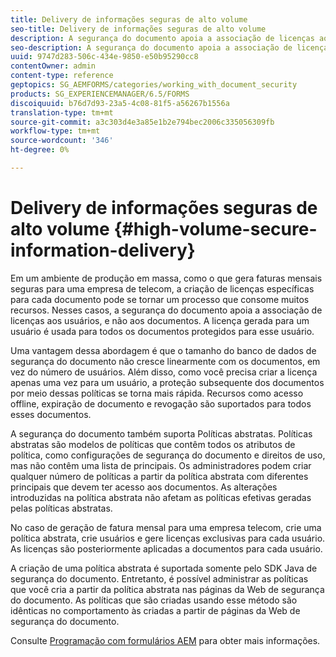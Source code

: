 ```yaml
---
title: Delivery de informações seguras de alto volume
seo-title: Delivery de informações seguras de alto volume
description: A segurança do documento apoia a associação de licenças aos usuários, e não aos documentos em ambientes de produção em massa.
seo-description: A segurança do documento apoia a associação de licenças aos usuários, e não aos documentos em ambientes de produção em massa.
uuid: 9747d283-506c-434e-9850-e50b95290cc8
contentOwner: admin
content-type: reference
geptopics: SG_AEMFORMS/categories/working_with_document_security
products: SG_EXPERIENCEMANAGER/6.5/FORMS
discoiquuid: b76d7d93-23a5-4c08-81f5-a56267b1556a
translation-type: tm+mt
source-git-commit: a3c303d4e3a85e1b2e794bec2006c335056309fb
workflow-type: tm+mt
source-wordcount: '346'
ht-degree: 0%

---
```



# Delivery de informações seguras de alto volume {#high-volume-secure-information-delivery}

Em um ambiente de produção em massa, como o que gera faturas mensais seguras para uma empresa de telecom, a criação de licenças específicas para cada documento pode se tornar um processo que consome muitos recursos. Nesses casos, a segurança do documento apoia a associação de licenças aos usuários, e não aos documentos. A licença gerada para um usuário é usada para todos os documentos protegidos para esse usuário.

Uma vantagem dessa abordagem é que o tamanho do banco de dados de segurança do documento não cresce linearmente com os documentos, em vez do número de usuários. Além disso, como você precisa criar a licença apenas uma vez para um usuário, a proteção subsequente dos documentos por meio dessas políticas se torna mais rápida. Recursos como acesso offline, expiração de documento e revogação são suportados para todos esses documentos.

A segurança do documento também suporta Políticas abstratas. Políticas abstratas são modelos de políticas que contêm todos os atributos de política, como configurações de segurança do documento e direitos de uso, mas não contêm uma lista de principais. Os administradores podem criar qualquer número de políticas a partir da política abstrata com diferentes principais que devem ter acesso aos documentos. As alterações introduzidas na política abstrata não afetam as políticas efetivas geradas pelas políticas abstratas.

No caso de geração de fatura mensal para uma empresa telecom, crie uma política abstrata, crie usuários e gere licenças exclusivas para cada usuário. As licenças são posteriormente aplicadas a documentos para cada usuário.

A criação de uma política abstrata é suportada somente pelo SDK Java de segurança do documento. Entretanto, é possível administrar as políticas que você cria a partir da política abstrata nas páginas da Web de segurança do documento. As políticas que são criadas usando esse método são idênticas no comportamento às criadas a partir de páginas da Web de segurança do documento.

Consulte [Programação com formulários AEM](https://www.adobe.com/go/learn_aemforms_programming_63) para obter mais informações.
